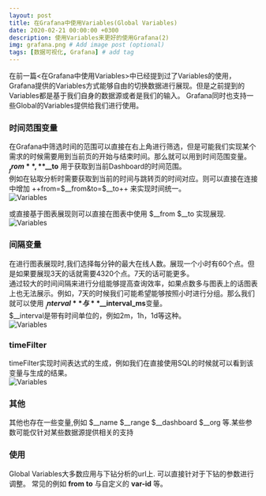 ```yaml
---
layout: post
title: 在Grafana中使用Variables(Global Variables)
date: 2020-02-21 00:00:00 +0300
description: 使用Variables来更好的使用Grafana(2)
img: grafana.png # Add image post (optional)
tags: [数据可视化, Grafana] # add tag
---
```

在前一篇<在Grafana中使用Variables>中已经提到过了Variables的使用，Grafana提供的Variables方式能够自由的切换数据进行展现。但是之前提到的Variables都是基于我们自身的数据源或者是我们的输入。   Grafana同时也支持一些Global的Variables提供给我们进行使用。

### 时间范围变量
在Grafana中筛选时间的范围可以直接在右上角进行筛选，但是可能我们实现某个需求的时候需要用到当前页的开始与结束时间。那么就可以用到时间范围变量。  
**$__from**, **$__to** 用于获取到当前Dashboard的时间范围。  
例如在钻取分析时需要获取到当前的时间与跳转页的时间对应。则可以直接在连接中增加 ++from=$__from&to=$__to++ 来实现时间统一。  
![Variables]({{site.baseurl}}/assets/img/grafana-variable-global_1.png)

或直接基于图表展现则可以直接在图表中使用 $__from $__to 实现展现.  
![Variables]({{site.baseurl}}/assets/img/grafana-variable-global_2.png)

### 间隔变量
在进行图表展现时,我们选择每分钟的最大在线人数。展现一个小时有60个点。但是如果要展现3天的话就需要4320个点。7天的话可能更多。  
通过较大的时间间隔来进行分组能够提高查询效率，如果点数多与图表上的话图表上也无法展示。例如，7天的时候我们可能希望能够按照小时进行分组。那么我们就可以使用 **$__interval**与**$__interval_ms**变量。   
$__interval是带有时间单位的，例如2m，1h，1d等这种。  
![Variables]({{site.baseurl}}/assets/img/grafana-variable-global_3.png)

### timeFilter
timeFilter实现时间表达式的生成，例如我们在直接使用SQL的时候就可以看到该变量与生成的结果。  
![Variables]({{site.baseurl}}/assets/img/grafana-variable-global_4.png)

### 其他
其他也存在一些变量,例如 $__name $__range $__dashboard $__org 等.某些参数可能仅针对某些数据源提供相关的支持

### 使用
Global Variables大多数应用与下钻分析的url上. 可以直接针对于下钻的参数进行调整。 常见的例如 **from** **to** 与自定义的 **var-id** 等。
